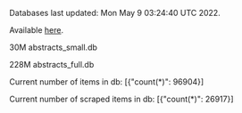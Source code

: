 Databases last updated: Mon May  9 03:24:40 UTC 2022. 

Available [here](https://github.com/cbeauhilton/ash-db/releases).


30M	abstracts_small.db

228M	abstracts_full.db

Current number of items in db:
[{"count(*)": 96904}]

Current number of scraped items in db:
[{"count(*)": 26917}]
